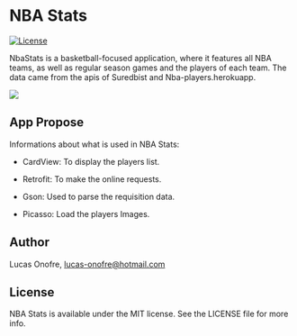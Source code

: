 NBA Stats
===========

[![License](https://img.shields.io/badge/License-MIT-green.svg)](https://github.com/LucasOnofre/NbaStats/blob/master/LICENSE)

NbaStats is a basketball-focused application, where it features all NBA teams, as well as regular season games and
the players of each team. The data came from the apis of Suredbist and Nba-players.herokuapp.
 
![](https://media.giphy.com/media/8JTDhb8CMWXClzWGpL/giphy.gif)

## App Propose

Informations about what is used in NBA Stats: 

- CardView: To display the players list.

- Retrofit: To make the online requests.

- Gson: Used to parse the requisition data.

- Picasso: Load the players Images.


## Author

Lucas Onofre, lucas-onofre@hotmail.com

## License

NBA Stats is available under the MIT license. See the LICENSE file for more info.
